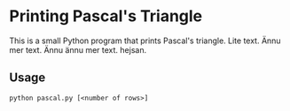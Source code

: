 # Printing Pascal's Triangle

This is a small Python program that prints Pascal's triangle.
Lite text.
Ännu mer text.
Ännu ännu mer text.
hejsan.

## Usage

`python pascal.py [<number of rows>]`
